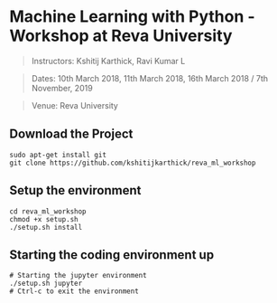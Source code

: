 # Machine Learning with Python - Workshop at Reva University

> Instructors: Kshitij Karthick, Ravi Kumar L

> Dates: 10th March 2018, 11th March 2018, 16th March 2018  /  7th November, 2019

> Venue: Reva University

## Download the Project
```
sudo apt-get install git
git clone https://github.com/kshitijkarthick/reva_ml_workshop
```

## Setup the environment
```
cd reva_ml_workshop
chmod +x setup.sh
./setup.sh install
```

## Starting the coding environment up
```
# Starting the jupyter environment
./setup.sh jupyter
# Ctrl-c to exit the environment
```
